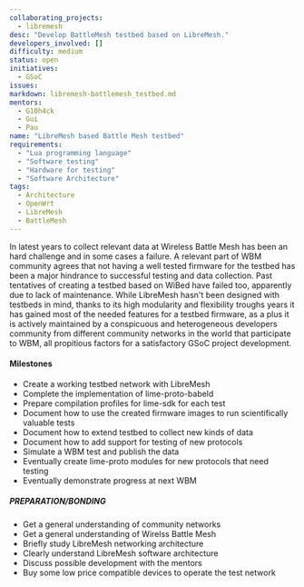 ```yaml
---
collaborating_projects:
  - libremesh
desc: "Develop BattleMesh testbed based on LibreMesh."
developers_involved: []
difficulty: medium
status: open
initiatives:
  - GSoC
issues:
markdown: libremesh-battlemesh_testbed.md
mentors:
  - G10h4ck
  - Gui
  - Pau
name: "LibreMesh based Battle Mesh testbed"
requirements:
  - "Lua programming language"
  - "Software testing"
  - "Hardware for testing"
  - "Software Architecture"
tags:
  - Architecture
  - OpenWrt
  - LibreMesh
  - BattleMesh
---
```



In latest years to collect relevant data at Wireless Battle Mesh has been an
hard challenge and in some cases a failure. A relevant part of WBM community
agrees that not having a well tested firmware for the testbed has been a major
hindrance to successful testing and data collection.
Past tentatives of creating a testbed based on WiBed have failed too, apparently
due to lack of maintenance.
While LibreMesh hasn't been designed with testbeds in mind, thanks to its high
modularity and flexibility troughs years it has gained most of the needed
features for a testbed firmware, as a plus it is actively maintained by a
conspicuous and heterogeneous developers community from different community
networks in the world that participate to WBM, all propitious factors for a
satisfactory GSoC project development.


#### Milestones

* Create a working testbed network with LibreMesh
* Complete the implementation of lime-proto-babeld
* Prepare compilation profiles for lime-sdk for each test
* Document how to use the created firmware images to run scientifically valuable tests
* Document how to extend testbed to collect new kinds of data
* Document how to add support for testing of new protocols
* Simulate a WBM test and publish the data
* Eventually create lime-proto modules for new protocols that need testing
* Eventually demonstrate progress at next WBM


##### PREPARATION/BONDING

* Get a general understanding of community networks
* Get a general understanding of Wirelss Battle Mesh
* Briefly study LibreMesh networking architecture
* Clearly understand LibreMesh software architecture
* Discuss possible development with the mentors
* Buy some low price compatible devices to operate the test network
